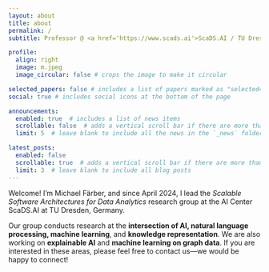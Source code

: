 ```yaml
---
layout: about
title: about
permalink: /
subtitle: Professor @ <a href='https://www.scads.ai'>ScaDS.AI / TU Dresden</a>, Strehlener Str. 12-14, Room 733, Dresden, Germany.

profile:
  align: right
  image: m.jpeg
  image_circular: false # crops the image to make it circular

selected_papers: false # includes a list of papers marked as "selected={true}"
social: true # includes social icons at the bottom of the page

announcements:
  enabled: true  # includes a list of news items
  scrollable: false  # adds a vertical scroll bar if there are more than 3 news items
  limit: 5  # leave blank to include all the news in the `_news` folder

latest_posts:
  enabled: false
  scrollable: true  # adds a vertical scroll bar if there are more than 3 new posts
  limit: 3  # leave blank to include all blog posts
---
```


Welcome! I’m Michael Färber, and since April 2024, I lead the _Scalable Software Architectures for Data Analytics_ research group at the AI Center ScaDS.AI at TU Dresden, Germany.

Our group conducts research at the **intersection of AI, natural language processing, machine learning**, and **knowledge representation**. We are also working on **explainable AI** and **machine learning on graph data**. If you are interested in these areas, please feel free to contact us—we would be happy to connect!
